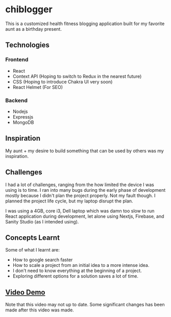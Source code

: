 # chiblogger
This is a customized health fitness blogging application built for my favorite aunt as a birthday present.

## Technologies
### Frontend
- React
- Context API (Hoping to switch to Redux in the nearest future)
- CSS (Hoping to introduce Chakra UI very soon)
- React Helmet (For SEO)
### Backend
- Nodejs
- Expressjs
- MongoDB

## Inspiration
My aunt + my desire to build something that can be used by others was my inspiration.

## Challenges
I had a lot of challenges, ranging from the how limited the device I was using is to time. I ran into many bugs during the early phase of development mostly because I didn't plan the project properly. Not my fault though. I planned the project life cycle, but my laptop disrupt the plan.

I was using a 4GB, core i3, Dell laptop which was damn too slow to run React application during development, let alone using Nextjs, Firebase, and Sanity Studio (as I intended using).

## Concepts Learnt
Some of what I learnt are:
- How to google search faster
- How to scale a project from an initial idea to a more intense idea.
- I don't need to know everything at the beginning of a project.
- Exploring different options for a solution saves a lot of time.

## [Video Demo](https://www.awesomescreenshot.com/video/10761891?key=db4060de9e578679f169e5b2dcafd168)
Note that this video may not up to date. Some significant changes has been made after this video was made.
